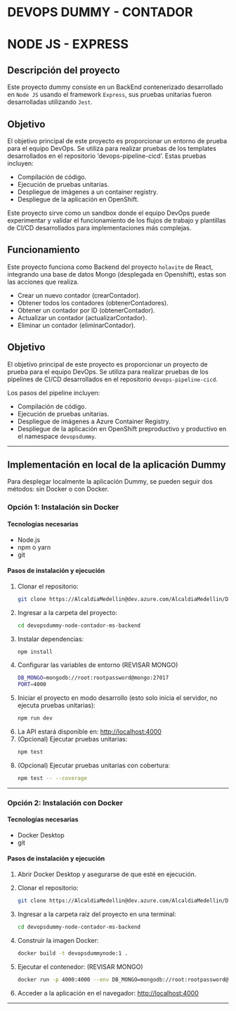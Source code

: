 # **DEVOPS DUMMY - CONTADOR**
# **NODE JS - EXPRESS**

## Descripción del proyecto
Este proyecto dummy consiste en un BackEnd contenerizado desarrollado en `Node JS` usando el framework `Express`, sus pruebas unitarias fueron desarrolladas utilizando `Jest`.

## Objetivo

El objetivo principal de este proyecto es proporcionar un entorno de prueba para el equipo DevOps. Se utiliza para realizar pruebas de los templates desarrollados en el repositorio ‘devops-pipeline-cicd’. Estas pruebas incluyen:

- Compilación de código.
- Ejecución de pruebas unitarias.
- Despliegue de imágenes a un container registry.
- Despliegue de la aplicación en OpenShift.

Este proyecto sirve como un sandbox donde el equipo DevOps puede experimentar y validar el funcionamiento de los flujos de trabajo y plantillas de CI/CD desarrollados para implementaciones más complejas.

## Funcionamiento
Este proyecto funciona como Backend del proyecto `holavite` de React, integrando una base de datos Mongo (desplegada en Openshift), estas son las acciones que realiza.

- Crear un nuevo contador (crearContador).
- Obtener todos los contadores (obtenerContadores).
- Obtener un contador por ID (obtenerContador).
- Actualizar un contador (actualizarContador).
- Eliminar un contador (eliminarContador).

## Objetivo
El objetivo principal de este proyecto es proporcionar un proyecto de prueba para el equipo DevOps. Se utiliza para realizar pruebas de los pipelines de CI/CD desarrollados en el repositorio `devops-pipeline-cicd`. 

Los pasos del pipeline incluyen:

- Compilación de código.
- Ejecución de pruebas unitarias.
- Despliegue de imágenes a Azure Container Registry.
- Despliegue de la aplicación en OpenShift preproductivo y productivo en el namespace `devopsdummy`.

---

## **Implementación en local de la aplicación Dummy**
Para desplegar localmente la aplicación Dummy, se pueden seguir dos métodos: sin Docker o con Docker.

### **Opción 1: Instalación sin Docker**
#### **Tecnologías necesarias**
- Node.js
- npm o yarn
- git

#### **Pasos de instalación y ejecución**
1. Clonar el repositorio:
   ```sh
   git clone https://AlcaldiaMedellin@dev.azure.com/AlcaldiaMedellin/DevOps%20Dummy/_git/devopsdummy-node-contador-ms-backend
   ```
2. Ingresar a la carpeta del proyecto:
   ```sh
   cd devopsdummy-node-contador-ms-backend
   ```
3. Instalar dependencias:
   ```sh
   npm install
   ```
4. Configurar las variables de entorno (REVISAR MONGO)
    ```sh
    DB_MONGO=mongodb://root:rootpassword@mongo:27017
    PORT=4000
    ```
4. Iniciar el proyecto en modo desarrollo (esto solo inicia el servidor, no ejecuta pruebas unitarias):
   ```sh
   npm run dev
   ```
5. La API estará disponible en: [http://localhost:4000](http://localhost:4000)
6. (Opcional) Ejecutar pruebas unitarias:
   ```sh
   npm test
   ```
7. (Opcional) Ejecutar pruebas unitarias con cobertura:
   ```sh
   npm test -- --coverage
   ```

---

### **Opción 2: Instalación con Docker**
#### **Tecnologías necesarias**
- Docker Desktop
- git

#### **Pasos de instalación y ejecución**
1. Abrir Docker Desktop y asegurarse de que esté en ejecución.

2. Clonar el repositorio:
   ```sh
   git clone https://AlcaldiaMedellin@dev.azure.com/AlcaldiaMedellin/DevOps%20Dummy/_git/devopsdummy-node-contador-ms-backend
   ```
3. Ingresar a la carpeta raíz del proyecto en una terminal:
   ```sh
   cd devopsdummy-node-contador-ms-backend
   ```
4. Construir la imagen Docker:
   ```sh
   docker build -t devopsdummynode:1 .
   ```
5. Ejecutar el contenedor: (REVISAR MONGO)
   ```sh
   docker run -p 4000:4000 --env DB_MONGO=mongodb://root:rootpassword@mongo:27017 devopsdummynode:1
   ```
6. Acceder a la aplicación en el navegador: [http://localhost:4000](http://localhost:4000)

---